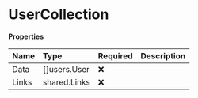 # UserCollection

**Properties**

| Name  | Type         | Required | Description |
| :---- | :----------- | :------- | :---------- |
| Data  | []users.User | ❌       |             |
| Links | shared.Links | ❌       |             |
